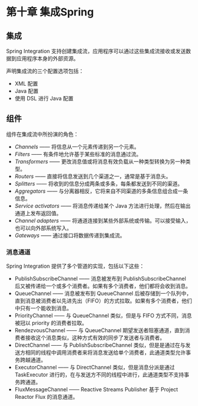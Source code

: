 # 第十章 集成Spring

## 集成

Spring Integration 支持创建集成流，应用程序可以通过这些集成流接收或发送数据到应用程序本身的外部资源。

声明集成流的三个配置选项包括：

- XML 配置
- Java 配置
- 使用 DSL 进行 Java 配置

## 组件

组件在集成流中所扮演的角色：

- _Channels_ —— 将信息从一个元素传递到另一个元素。
- _Filters_ —— 有条件地允许基于某些标准的消息通过流。
- _Transformers_ —— 更改消息值或将消息有效负载从一种类型转换为另一种类型。
- _Routers_ —— 直接将信息发送到几个渠道之一，通常是基于消息头。
- _Splitters_ —— 将收到的信息分成两条或多条，每条都发送到不同的渠道。
- _Aggregators_ —— 与分离器相反，它将来自不同渠道的多条信息组合成一条信息。
- _Service activators_ —— 将消息传递给某个 Java 方法进行处理，然后在输出通道上发布返回值。
- _Channel adapters_ —— 将通道连接到某些外部系统或传输。可以接受输入，也可以向外部系统写入。
- _Gateways_ —— 通过接口将数据传递到集成流。

### 消息通道

Spring Integration 提供了多个管道的实现，包括以下这些：

- PublishSubscribeChannel —— 消息被发布到 PublishSubscribeChannel 后又被传递给一个或多个消费者。如果有多个消费者，他们都将会收到消息。
- QueueChannel —— 消息被发布到 QueueChannel 后被存储到一个队列中，直到消息被消费者以先进先出（FIFO）的方式拉取。如果有多个消费者，他们中只有一个能收到消息。
- PriorityChannel —— 与 QueueChannel 类似，但是与 FIFO 方式不同，消息被冠以 priority 的消费者拉取。
- RendezvousChannel —— 与 QueueChannel 期望发送者阻塞通道，直到消费者接收这个消息类似，这种方式有效的同步了发送者与消费者。
- DirectChannel —— 与 PublishSubscribeChannel 类似，但是是通过在与发送方相同的线程中调用消费者来将消息发送给单个消费者，此通道类型允许事务跨越通道。
- ExecutorChannel —— 与 DirectChannel 类似，但是消息分派是通过 TaskExecutor 进行的，在与发送方不同的线程中进行，此通道类型不支持事务跨通道。
- FluxMessageChannel —— Reactive Streams Publisher 基于 Project Reactor Flux 的消息通道。